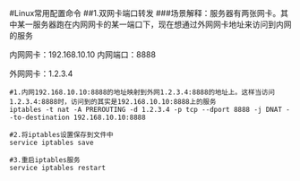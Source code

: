 #Linux常用配置命令
##1.双网卡端口转发
###场景解释：服务器有两张网卡。其中某一服务器跑在内网网卡的某一端口下，现在想通过外网网卡地址来访问到内网的服务

内网网卡：192.168.10.10
内网端口：8888

外网网卡：1.2.3.4

```
#1.内网192.168.10.10:8888的地址映射到外网1.2.3.4:8888的地址上。这样当访问1.2.3.4:8888时，访问到的其实是192.168.10.10:8888上的服务
iptables -t nat -A PREROUTING -d 1.2.3.4 -p tcp --dport 8888 -j DNAT --to-destination 192.168.10.10:8888

#2.将iptables设置保存到文件中
service iptables save

#3.重启iptables服务
service iptables restart
```
